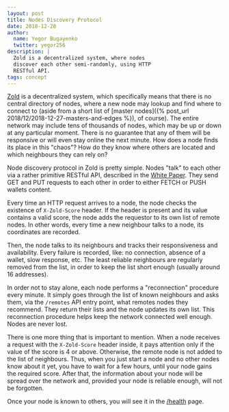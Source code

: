 ```yaml
---
layout: post
title: Nodes Discovery Protocol
date: 2018-12-28
author:
  name: Yegor Bugayenko
  twitter: yegor256
description: |
  Zold is a decentralized system, where nodes
  discover each other semi-randomly, using HTTP
  RESTful API.
tags: concept
---
```


[Zold](http://www.zold.io) is a decentralized system, which specifically means that there is no
central directory of nodes, where a new node may lookup and find where
to connect to (aside from a short list of
[master nodes]({% post_url 2018/12/2018-12-27-masters-and-edges %}), of course).
The entire network may include tens of thousands of nodes,
which may be up or down at any particular moment. There is no
guarantee that any of them will be responsive or will even stay online the next
minute. How does a node finds its place in this "chaos"? How do they know
where others are located and which neighbours they can rely on?

<!--more-->

Node discovery protocol in Zold is pretty simple. Nodes "talk" to each other
via a rather primitive RESTful API, described in the
[White Paper](https://papers.zold.io/wp.pdf). They send GET and PUT requests
to each other in order to either FETCH or PUSH wallets content.

Every time an HTTP request arrives to a node, the node checks the existence of
`X-Zold-Score` header. If the header is present and its value contains
a valid score, the node adds the requestor to its own list of remote nodes.
In other words, every time a new neighbour talks to a node, its coordinates
are recorded.

Then, the node talks to its neighbours and tracks their responsiveness and
availability. Every failure is recorded, like: no connection, absence of a
wallet, slow response, etc. The least reliable neighbours are regularly removed from
the list, in order to keep the list short enough (usually around 16 addresses).

In order not to stay alone, each node performs a "reconnection" procedure
every minute. It simply goes through the list of known neighbours and asks
them, via the `/remotes` API entry point, what remotes nodes they recommend.
They return their lists and the node updates its own list.
This reconnection procedure helps keep the network connected well enough. Nodes
are never lost.

There is one more thing that is important to mention. When a node receives
a request with the `X-Zold-Score` header inside, it pays attention only
if the value of the score is 4 or above. Otherwise, the remote node is not
added to the list of neighbours. Thus, when you just start a node
and no other nodes know about it yet, you have to wait for a few hours,
until your node gains the required score. After that, the information about
your node will be spread over the network and, provided your node is
reliable enough, will not be forgotten.

Once your node is known to others, you will see it in the
[/health](http://www.zold.io/health.html) page.
